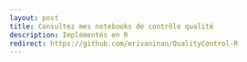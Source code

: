 ```yaml
---
layout: post
title: Consultez mes notebooks de contrôle qualité
description: Implémentés en R
redirect: https://github.com/erivaninan/QualityControl-R
---
```

